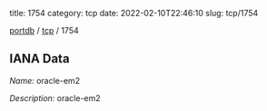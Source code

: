 title: 1754
category: tcp
date: 2022-02-10T22:46:10
slug: tcp/1754

[portdb](/) / [tcp](/category/tcp.html) / 1754


## IANA Data

_Name:_ oracle-em2

_Description:_ oracle-em2

